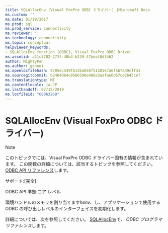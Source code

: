 ```yaml
---
title: SQLAllocEnv (Visual FoxPro ODBC ドライバー) |Microsoft Docs
ms.custom: ''
ms.date: 01/19/2017
ms.prod: sql
ms.prod_service: connectivity
ms.reviewer: ''
ms.technology: connectivity
ms.topic: conceptual
helpviewer_keywords:
- SQLAllocEnv function [ODBC], Visual FoxPro ODBC Driver
ms.assetid: a21c3782-273f-40b3-b239-47beaf8df462
author: MightyPen
ms.author: genemi
ms.openlocfilehash: 4705ec549fb13ba056f5128167a6f5b7a39cff41
ms.sourcegitcommit: b2464064c0566590e486a3aafae6d67ce2645cef
ms.translationtype: MT
ms.contentlocale: ja-JP
ms.lasthandoff: 07/15/2019
ms.locfileid: "68063269"
---
```

# <a name="sqlallocenv-visual-foxpro-odbc-driver"></a>SQLAllocEnv (Visual FoxPro ODBC ドライバー)
> [!NOTE]  
>  このトピックでには、Visual FoxPro ODBC ドライバー固有の情報が含まれています。 この関数の詳細については、該当するトピックを参照してください。 [ODBC API リファレンス](../../odbc/reference/syntax/odbc-api-reference.md)します。  
  
 サポート:[完全]  
  
 ODBC API 準拠:コア レベル  
  
 環境ハンドルのメモリを割り当てます*henv*、し、アプリケーションで使用する ODBC の呼び出しレベルのインターフェイスを初期化します。  
  
 詳細については、次を参照してください。 [SQLAllocEnv](../../odbc/reference/syntax/sqlallocenv-function.md)で、 *ODBC プログラマ リファレンス*します。
